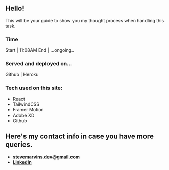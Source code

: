 ## Hello!
This will be your guide to show you my thought process when handling this task.

### Time
Start | 11:08AM
End | ...ongoing..

### Served and deployed on...
Github | Heroku

### Tech used on this site:
* React
* TailwindCSS
* Framer Motion
* Adobe XD
* Github

## Here's my contact info in case you have more queries.
* **[stevemarvins.dev@gmail.com](https://www.stevemarvins.dev@gmail.com/)**
* **[LinkedIn](https://www.linkedin.com/in/stevemarvins-dev)**
